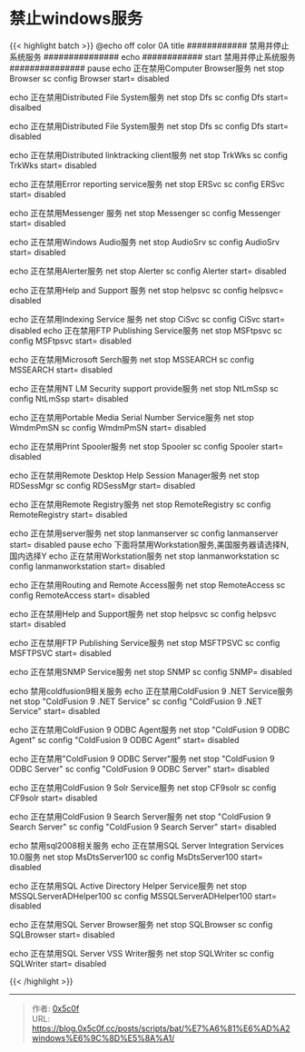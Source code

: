 # 禁止windows服务


{{< highlight batch >}}
@echo off
color 0A
title  ############ 禁用并停止系统服务 ###############
echo ############ start 禁用并停止系统服务 ###############
pause
echo 正在禁用Computer Browser服务
net stop Browser
sc config Browser start= disabled

echo 正在禁用Distributed File System服务
net stop Dfs
sc config Dfs start= disalbed

echo 正在禁用Distributed File System服务
net stop Dfs
sc config Dfs start= disabled

echo 正在禁用Distributed linktracking client服务
net stop TrkWks
sc config TrkWks start= disabled

echo 正在禁用Error reporting service服务
net stop ERSvc
sc config ERSvc start= disabled

echo 正在禁用Messenger 服务
net stop Messenger
sc config Messenger start= disabled

echo 正在禁用Windows Audio服务
net stop AudioSrv
sc config AudioSrv start= disabled

echo 正在禁用Alerter服务
net stop Alerter
sc config Alerter start= disabled

echo 正在禁用Help and Support 服务
net stop helpsvc
sc config helpsvc= disabled

echo 正在禁用Indexing Service 服务
net stop  CiSvc
sc config CiSvc start= disabled
echo 正在禁用FTP Publishing Service服务
net stop MSFtpsvc
sc config MSFtpsvc start= disabled

echo 正在禁用Microsoft Serch服务
net stop MSSEARCH
sc config MSSEARCH start= disabled

echo 正在禁用NT LM Security support provide服务
net stop NtLmSsp
sc config NtLmSsp start= disabled

echo 正在禁用Portable Media Serial Number Service服务
net stop WmdmPmSN
sc config WmdmPmSN start= disabled

echo 正在禁用Print Spooler服务
net stop Spooler
sc config Spooler start= disabled

echo 正在禁用Remote Desktop Help Session Manager服务
net stop RDSessMgr
sc config RDSessMgr start= disabled

echo 正在禁用Remote Registry服务
net stop RemoteRegistry
sc config RemoteRegistry start= disabled

echo 正在禁用server服务
net stop lanmanserver
sc config lanmanserver start= disabled
pause
echo 下面将禁用Workstation服务,美国服务器请选择N,国内选择Y
echo 正在禁用Workstation服务
net stop lanmanworkstation 
sc config lanmanworkstation start= disabled

echo 正在禁用Routing and Remote Access服务
net stop RemoteAccess
sc config RemoteAccess start= disabled

echo 正在禁用Help and Support服务
net stop helpsvc
sc config helpsvc start= disabled

echo 正在禁用FTP Publishing Service服务
net stop MSFTPSVC
sc config MSFTPSVC start= disabled


echo 正在禁用SNMP Service服务
net stop SNMP
sc config SNMP= disabled

echo 禁用coldfusion9相关服务
echo 正在禁用ColdFusion 9 .NET Service服务
net stop "ColdFusion 9 .NET Service"
sc config "ColdFusion 9 .NET Service" start= disabled

echo 正在禁用ColdFusion 9 ODBC Agent服务
net stop "ColdFusion 9 ODBC Agent"
sc config "ColdFusion 9 ODBC Agent" start= disabled

echo 正在禁用"ColdFusion 9 ODBC Server"服务
net stop "ColdFusion 9 ODBC Server"
sc config "ColdFusion 9 ODBC Server" start= disabled

echo 正在禁用ColdFusion 9 Solr Service服务
net stop CF9solr
sc config CF9solr start= disabled

echo 正在禁用ColdFusion 9 Search Server服务
net stop "ColdFusion 9 Search Server"
sc config "ColdFusion 9 Search Server" start= disabled

echo 禁用sql2008相关服务
echo 正在禁用SQL Server Integration Services 10.0服务
net stop MsDtsServer100
sc config MsDtsServer100 start= disabled

echo 正在禁用SQL Active Directory Helper Service服务
net stop MSSQLServerADHelper100
sc config MSSQLServerADHelper100 start= disabled

echo 正在禁用SQL Server Browser服务
net stop SQLBrowser
sc config SQLBrowser start= disabled

echo 正在禁用SQL Server VSS Writer服务
net stop SQLWriter
sc config SQLWriter start= disabled

{{< /highlight >}}

---

> 作者: [0x5c0f](https://blog.0x5c0f.cc)  
> URL: https://blog.0x5c0f.cc/posts/scripts/bat/%E7%A6%81%E6%AD%A2windows%E6%9C%8D%E5%8A%A1/  

